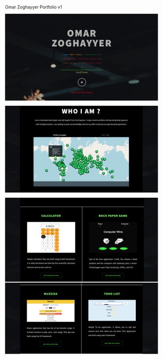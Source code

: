 Omar Zoghayyer Portfolio v1


![alt text](https://github.com/omarzoghayyer/omarzoghayyer.gethub.io/blob/master/images/frontpage.png?raw=true)

![alt text](https://github.com/omarzoghayyer/omarzoghayyer.gethub.io/blob/master/images/1.png?raw=true)

![alt text](https://github.com/omarzoghayyer/omarzoghayyer.gethub.io/blob/master/images/2.png?raw=true)
![alt text](https://github.com/omarzoghayyer/omarzoghayyer.gethub.io/blob/master/images/3.png?raw=true)



